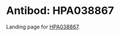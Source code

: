 # Antibod: HPA038867


    


Landing page for [HPA038867](http://www.proteinatlas.org/search/HPA038867).
